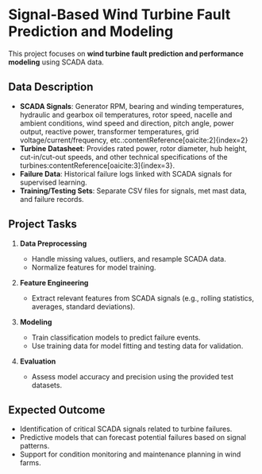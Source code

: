 # Signal-Based Wind Turbine Fault Prediction and Modeling

This project focuses on **wind turbine fault prediction and performance modeling** using SCADA data.


## Data Description
- **SCADA Signals**: Generator RPM, bearing and winding temperatures, hydraulic and gearbox oil temperatures, rotor speed, nacelle and ambient conditions, wind speed and direction, pitch angle, power output, reactive power, transformer temperatures, grid voltage/current/frequency, etc.:contentReference[oaicite:2]{index=2}  
- **Turbine Datasheet**: Provides rated power, rotor diameter, hub height, cut-in/cut-out speeds, and other technical specifications of the turbines:contentReference[oaicite:3]{index=3}.  
- **Failure Data**: Historical failure logs linked with SCADA signals for supervised learning.  
- **Training/Testing Sets**: Separate CSV files for signals, met mast data, and failure records.  


## Project Tasks
1. **Data Preprocessing**  
   - Handle missing values, outliers, and resample SCADA data.  
   - Normalize features for model training.  

2. **Feature Engineering**  
   - Extract relevant features from SCADA signals (e.g., rolling statistics, averages, standard deviations).  

3. **Modeling**  
   - Train classification models to predict failure events.  
   - Use training data for model fitting and testing data for validation.  

4. **Evaluation**  
   - Assess model accuracy and precision using the provided test datasets.  


## Expected Outcome
- Identification of critical SCADA signals related to turbine failures.  
- Predictive models that can forecast potential failures based on signal patterns.  
- Support for condition monitoring and maintenance planning in wind farms.  
